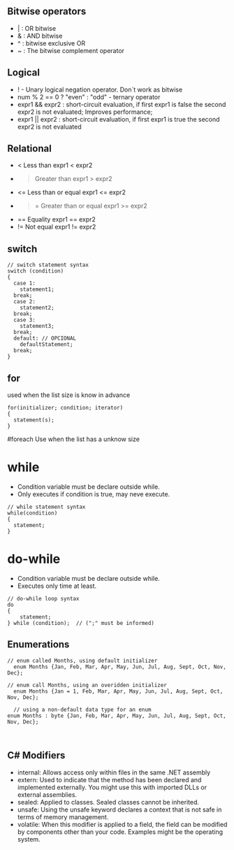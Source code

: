## Bitwise operators
- | : OR bitwise
- & : AND bitwise
- ^ : bitwise exclusive OR
- ~ : The bitwise complement operator

## Logical 
- ! - Unary logical negation operator. Don´t work as bitwise
- num % 2 == 0 ? "even" : "odd" - ternary operator
- expr1 && expr2 : short-circuit evaluation, if first expr1 is false the second expr2 is not evaluated; Improves performance;
- expr1 || expr2 : short-circuit evaluation, if first expr1 is true the second expr2 is not evaluated

## Relational
- < Less than expr1 < expr2
- > Greater than expr1 > expr2
- <= Less than or equal expr1 <= expr2
- >= Greater than or equal expr1 >= expr2
- == Equality expr1 == expr2
- != Not equal expr1 != expr2

## switch
```
// switch statement syntax
switch (condition)
{
  case 1:
    statement1;
  break;
  case 2:
    statement2;
  break;
  case 3:
    statement3;
  break;
  default: // OPCIONAL
    defaultStatement;
  break;
}
```

## for
used when the list size is know in advance

```
for(initializer; condition; iterator)
{
  statement(s);
}
```

#foreach
Use when the list has a unknow size

# while
- Condition variable must be declare outside while. 
- Only executes if condition is true, may neve execute.

```
// while statement syntax
while(condition)
{
  statement;
}
```
# do-while
- Condition variable must be declare outside while. 
- Executes only time at least.

```
// do-while loop syntax
do
{
    statement;
} while (condition);  // (";" must be informed)

```

## Enumerations
```
// enum called Months, using default initializer
  enum Months {Jan, Feb, Mar, Apr, May, Jun, Jul, Aug, Sept, Oct, Nov, Dec};

// enum call Months, using an overidden initializer
  enum Months {Jan = 1, Feb, Mar, Apr, May, Jun, Jul, Aug, Sept, Oct, Nov, Dec};
  
  // using a non-default data type for an enum
enum Months : byte {Jan, Feb, Mar, Apr, May, Jun, Jul, Aug, Sept, Oct, Nov, Dec};
  
  
```

## C# Modifiers
- internal: Allows access only within files in the same .NET assembly
- extern: Used to indicate that the method has been declared and implemented externally.
You might use this with imported DLLs or external assemblies.
- sealed:  Applied to classes. Sealed classes cannot be inherited.
- unsafe: Using the unsafe keyword declares a context that is not safe in terms of memory management.
- volatile: When this modifier is applied to a field, the field can be modified by components other than your code. Examples might be the operating system.


